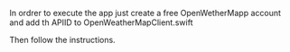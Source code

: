 In ordrer to execute the app just create a free OpenWetherMapp account and add th APIID to OpenWeatherMapClient.swift

Then follow the instructions.
